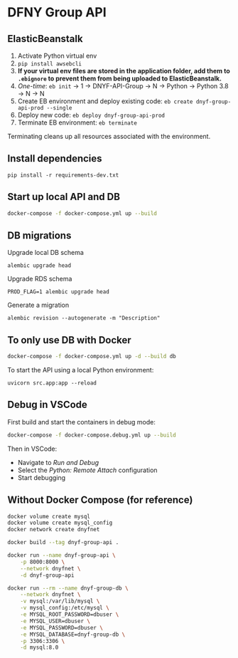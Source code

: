 # DFNY Group API

## ElasticBeanstalk

1. Activate Python virtual env
2. `pip install awsebcli`
3. **If your virtual env files are stored in the application folder, add them to `.ebignore` to prevent them from being uploaded to ElasticBeanstalk.**
4. *One-time*: `eb init` -> 1 -> DNYF-API-Group -> N -> Python -> Python 3.8 -> N -> N
5. Create EB environment and deploy existing code: `eb create dnyf-group-api-prod --single`
6. Deploy new code: `eb deploy dnyf-group-api-prod`
7. Terminate EB environment: `eb terminate`

Terminating cleans up all resources associated with the environment.

## Install dependencies

```
pip install -r requirements-dev.txt
```

## Start up local API and DB

```bash
docker-compose -f docker-compose.yml up --build
```

## DB migrations

Upgrade local DB schema

```
alembic upgrade head
```

Upgrade RDS schema

```
PROD_FLAG=1 alembic upgrade head
```

Generate a migration

```
alembic revision --autogenerate -m "Description"
```

## To only use DB with Docker

```bash
docker-compose -f docker-compose.yml up -d --build db
```

To start the API using a local Python environment:

```
uvicorn src.app:app --reload
```

## Debug in VSCode

First build and start the containers in debug mode:

```bash
docker-compose -f docker-compose.debug.yml up --build
```

Then in VSCode:
- Navigate to *Run and Debug*
- Select the *Python: Remote Attach* configuration
- Start debugging

## Without Docker Compose (for reference)

```bash
docker volume create mysql
docker volume create mysql_config
docker network create dnyfnet
```

```bash
docker build --tag dnyf-group-api .
```

```bash
docker run --name dnyf-group-api \
    -p 8000:8000 \
    --network dnyfnet \
    -d dnyf-group-api
```

```bash
docker run --rm --name dnyf-group-db \
    --network dnyfnet \
    -v mysql:/var/lib/mysql \
    -v mysql_config:/etc/mysql \
    -e MYSQL_ROOT_PASSWORD=dbuser \
    -e MYSQL_USER=dbuser \
    -e MYSQL_PASSWORD=dbuser \
    -e MYSQL_DATABASE=dnyf-group-db \
    -p 3306:3306 \
    -d mysql:8.0
```
